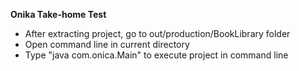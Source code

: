 **Onika Take-home Test**

- After extracting project, go to out/production/BookLibrary folder
- Open command line in current directory
- Type "java com.onica.Main" to execute project in command line